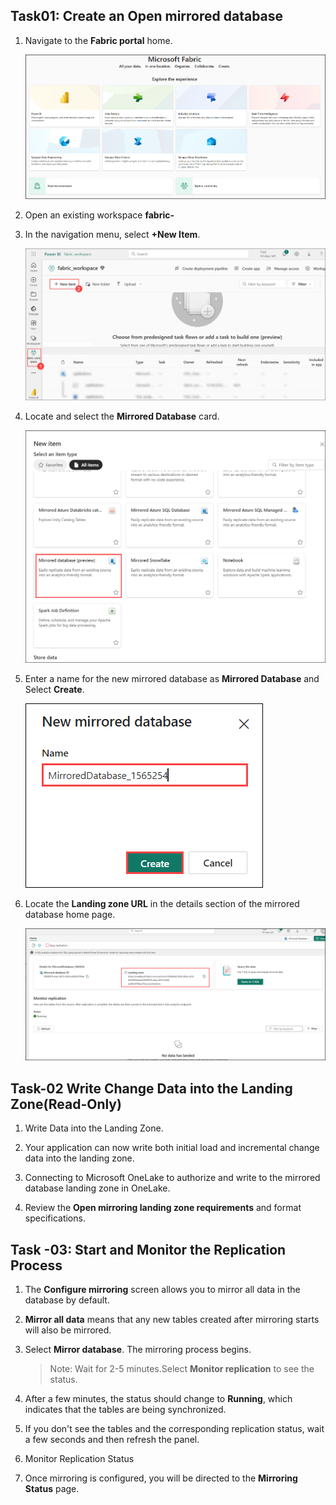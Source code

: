 ## Task01: Create an Open mirrored database 
1. Navigate to the **Fabric portal** home.

    ![](../media/Lab-01/image10.png)

2. Open an existing workspace **fabric-<inject key="DeploymentID" enableCopy="false"/>**

3. In the navigation menu, select **+New Item**.

    ![](../media/Lab-01/fabric-new.png)

1. Locate and select the **Mirrored Database** card.

    ![](../media/Lab-05/mirrored-database-1.png)

1. Enter a name for the new mirrored database as **Mirrored Database** and Select **Create**.

      ![](../media/Lab-05/mirrored-1.png)

1. Locate the **Landing zone URL** in the details section of the mirrored database home page.

     ![](../media/Lab-05/landing-zone-1.png)

## Task-02  Write Change Data into the Landing Zone(Read-Only)

1. Write Data into the Landing Zone.

1. Your application can now write both initial load and incremental change data into the landing zone.

1. Connecting to Microsoft OneLake to authorize and write to the mirrored database landing zone in OneLake.

1. Review the **Open mirroring landing zone requirements** and format specifications.

## Task -03: Start and Monitor the Replication Process

1. The **Configure mirroring** screen allows you to mirror all data in the database by default.

1. **Mirror all data** means that any new tables created after mirroring starts will also be mirrored.
    
1. Select **Mirror database**. The mirroring process begins.

    >Note: Wait for 2-5 minutes.Select **Monitor replication** to see the status.

 1. After a few minutes, the status should change to **Running**, which indicates that the tables are being synchronized.

 1. If you don't see the tables and the corresponding replication status, wait a few seconds and then refresh the panel.

1. Monitor Replication Status

2. Once mirroring is configured, you will be directed to the **Mirroring Status** page.


